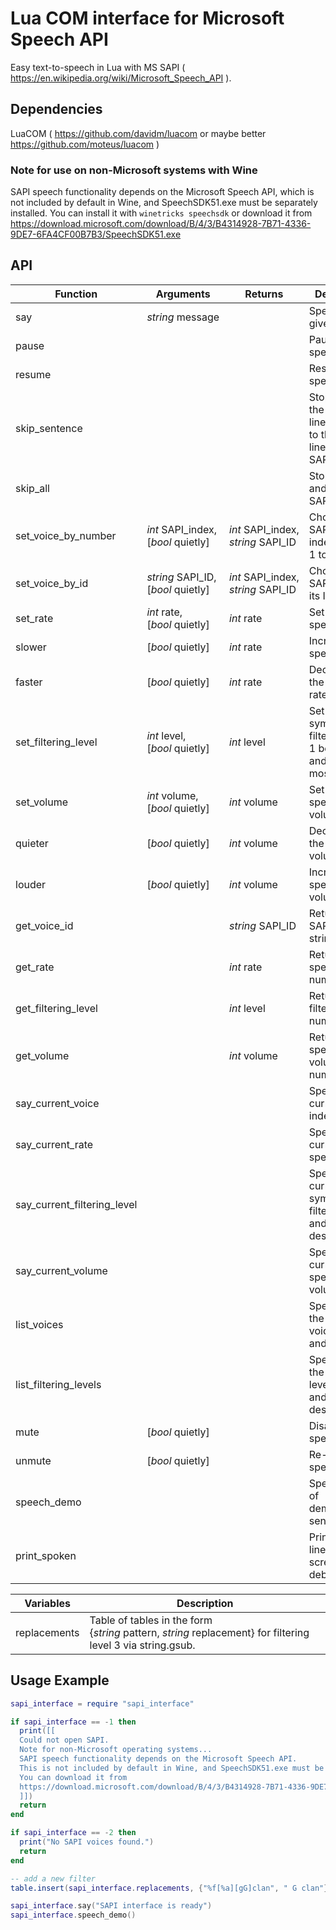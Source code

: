 # Lua COM interface for Microsoft Speech API

Easy text-to-speech in Lua with MS SAPI ( https://en.wikipedia.org/wiki/Microsoft_Speech_API ).

## Dependencies

LuaCOM ( https://github.com/davidm/luacom or maybe better https://github.com/moteus/luacom )

### Note for use on non-Microsoft systems with Wine

SAPI speech functionality depends on the Microsoft Speech API, which is not included by default in Wine, and SpeechSDK51.exe must be separately installed.
You can install it with `winetricks speechsdk` or download it from https://download.microsoft.com/download/B/4/3/B4314928-7B71-4336-9DE7-6FA4CF00B7B3/SpeechSDK51.exe

## API

| Function | Arguments | Returns | Description |
| --- | --- | --- | --- |
| say | *string*&nbsp;message | | Speak the given string. |
| pause | | | Pause speaking. |
| resume | | | Resume speaking. |
| skip_sentence | | | Stop speaking the current line and move to the next line in the SAPI buffer. |
| skip_all | | | Stop speaking and clear the SAPI buffer. |
| set_voice_by_number | *int*&nbsp;SAPI_index, [*bool*&nbsp;quietly] | *int*&nbsp;SAPI_index, *string*&nbsp;SAPI_ID  | Choose the SAPI voice indexed from 1 to n |
| set_voice_by_id | *string*&nbsp;SAPI_ID, [*bool*&nbsp;quietly] | *int*&nbsp;SAPI_index, *string*&nbsp;SAPI_ID | Choose the SAPI voice by its ID. |
| set_rate | *int*&nbsp;rate, [*bool*&nbsp;quietly] | *int*&nbsp;rate | Set the speech rate. |
| slower | [*bool*&nbsp;quietly] | *int*&nbsp;rate | Increment the speech rate. |
| faster | [*bool*&nbsp;quietly] | *int*&nbsp;rate | Decrement the speech rate. |
| set_filtering_level | *int*&nbsp;level, [*bool*&nbsp;quietly] | *int*&nbsp;level | Set the symbol filtering level, 1 being least and 3 being most filtering. |
| set_volume | *int*&nbsp;volume, [*bool*&nbsp;quietly] | *int*&nbsp;volume | Set the speech volume. |
| quieter | [*bool*&nbsp;quietly] | *int*&nbsp;volume | Decrement the speech volume. |
| louder | [*bool*&nbsp;quietly] | *int*&nbsp;volume | Increment the speech volume. |
| get_voice_id | | *string*&nbsp;SAPI_ID | Return the SAPI voice ID string. |
| get_rate | | *int*&nbsp;rate | Return the speech rate number. |
| get_filtering_level | | *int*&nbsp;level | Return the filtering level number. |
| get_volume | | *int*&nbsp;volume | Return the speech volume number. |
| say_current_voice | | | Speaks the current voice index and ID. |
| say_current_rate | | | Speaks the current speech rate. |
| say_current_filtering_level | | | Speaks the current symbol filtering level and description. |
| say_current_volume | | | Speaks the current speech volume. |
| list_voices | | | Speaks all of the available voices, index and ID. |
| list_filtering_levels | | | Speaks all of the filtering levels, index and description. |
| mute | [*bool*&nbsp;quietly] | | Disables speech. |
| unmute | [*bool*&nbsp;quietly] | | Re-enables speech. |
| speech_demo | | | Speaks a set of demonstration sentences. |
| print_spoken | | | Print spoken lines to the screen to aid debugging. |

| Variables | Description |
| --- | --- |
| replacements | Table of tables in the form {*string*&nbsp;pattern,&nbsp;*string*&nbsp;replacement} for filtering level 3 via string.gsub. |

## Usage Example

```lua
sapi_interface = require "sapi_interface"

if sapi_interface == -1 then
  print([[
  Could not open SAPI.
  Note for non-Microsoft operating systems...
  SAPI speech functionality depends on the Microsoft Speech API.
  This is not included by default in Wine, and SpeechSDK51.exe must be separately installed.
  You can download it from
  https://download.microsoft.com/download/B/4/3/B4314928-7B71-4336-9DE7-6FA4CF00B7B3/SpeechSDK51.exe
  ]])
  return
end

if sapi_interface == -2 then
  print("No SAPI voices found.")
  return
end

-- add a new filter
table.insert(sapi_interface.replacements, {"%f[%a][gG]clan", " G clan"})

sapi_interface.say("SAPI interface is ready")
sapi_interface.speech_demo()
```
